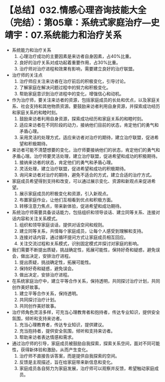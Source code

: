# 【总结】032.情感心理咨询技能大全（完结）：第05章：系统式家庭治疗—史靖宇：07.系统能力和治疗关系

-   系统能力和治疗关系
    1.  心理治疗成功的主要因素是来访者自身因素，占40%比重。
    2.  良好的治疗关系对成功起着重要作用，占30%比重。
    3.  治疗师对治疗进程和效果有影响，需要建立良好的治疗联盟。
-   治疗师的关注点
    1.  治疗师应关注来访者在治疗前后的积极变化，引导讨论。
    2.  了解家庭在解决问题过程中的努力和积极变化。
    3.  帮助家庭意识到治疗进程中的变化，增强信心和动机。
-   作为治疗师，要关注来访者的资源，包括家庭成员的长处和优点，以及家庭关系、社会支持和其他物质资源。要鼓励来访者利用自身资源，并探索成功经历和家庭关系的和睦时刻。
    1.  鼓励来访者利用自身资源，探索成功经历和家庭关系的和睦时刻。
    2.  适应来访者在不同阶段的动力，接纳他们目前的状态，肯定他们的勇气和矛盾心理。
    3.  采用灵活的处理方式，适应来访者对治疗的期待，建立治疗联盟，促进希望和积极期待。
-   来访者可能不清楚想要的变化，治疗师要接纳他们的状态，肯定他们的勇气和矛盾心理。治疗师要灵活处理，建立治疗联盟，促进希望和成功的积极期待。
    1.  接纳来访者的状态，肯定他们的勇气和矛盾心理。
    2.  灵活处理，建立治疗联盟，促进希望和成功的积极期待。
    3.  询问来访者对治疗的期待，避免不适合的方式，建立合适的治疗方式。
-   家庭成员希望得到支持和改变，可以通过展示变化、资源和新观点来促进希望。
    1.  展示家庭成员的积极变化和资源，引入新观点。
    2.  布置家庭作业，让他们互相看到优点和积极方面。
    3.  转移注意力焦点，带来新体验，促进希望和成功期待。
-   系统治疗师需要具备谈话能力，包括组织和领导谈话、建立同等关系、连接对话内容和关注关系模式。
    1.  组织和领导家庭谈话，提供对话空间和规则。
    2.  建立同等关系，共情每个家庭成员，让每个人感受到理解和支持。
    3.  连接对话内容，通过循环提问方式让家庭成员相互回应。
    4.  关注交流过程和关系模式，识别固定模式并探讨对家庭的影响。
-   我们需要不断提出质疑，挑战确定性，拓展可能性，保持好奇和疑惑，避免误会，做出决定，安排治疗进程。
    1.  提出质疑，挑战确定性，拓展可能性。
    2.  保持好奇和疑惑，避免误会。
    3.  做出决定，安排治疗进程。
-   在系统家庭治疗中，建立平等合作关系，保持透明，共同探讨治疗计划，共同创作美好故事。
    1.  建立平等合作关系，保持透明。
    2.  共同探讨治疗计划。
    3.  共同创作美好故事。
-   治疗师角色灵活多样，可充当心理教育者和抱持者，传达专业知识，提供安全氛围，倾听和支持来访者。
    1.  充当心理教育者，传达专业知识，提供建议。
    2.  充当抱持者，提供安全氛围，倾听和支持来访者。
    3.  帮助来访者表达情感和需求。
-   通过治疗师的引导，家庭成员被鼓励自我探索，探索关系空间，面对不同可能性，获得新体验和激励，从而产生变化。
    1.  治疗师不直接告诉答案，而是提供自我探索的空间。
    2.  反馈是主观描述，旨在给家庭带来新信息和变化。
    3.  家庭成员各自努力为家庭发展，治疗师可以观察并反馈，希望触动家庭成员。